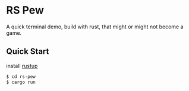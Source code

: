 # RS Pew

A quick terminal demo, build with rust, that might or might not become a game.

## Quick Start

install [rustup](https://www.rust-lang.org/tools/install)

```bash
$ cd rs-pew
$ cargo run
```